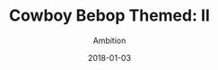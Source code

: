 ---
title: "Cowboy Bebop Themed: II"
subtitle: "Ambition"
customForwardUrl: "https://www.youtube.com/watch?v=v1Q_Cr6M1Ms"
displayImg: "https://img.youtube.com/vi/v1Q_Cr6M1Ms/0.jpg"
date: "2018-01-03"
newTab: true 
---